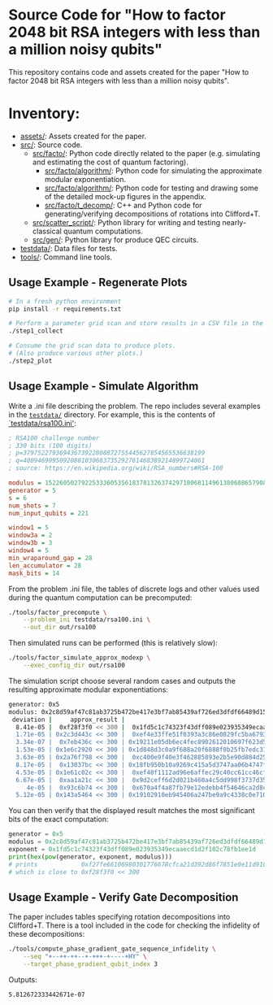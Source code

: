 # Source Code for "How to factor 2048 bit RSA integers with less than a million noisy qubits"

This repository contains code and assets created for the paper
"How to factor 2048 bit RSA integers with less than a million noisy qubits".


# Inventory:

- [assets/](assets/): Assets created for the paper.
- [src/](src/): Source code.
    - [src/facto/](src/facto/): Python code directly related to the paper (e.g. simulating and estimating the cost of quantum factoring).
        - [src/facto/algorithm/](src/facto/algorithm/): Python code for simulating the approximate modular exponentiation.
        - [src/facto/algorithm/](src/facto/operations/): Python code for testing and drawing some of the detailed mock-up figures in the appendix.
        - [src/facto/t_decomp/](src/facto/t_decomp/): C++ and Python code for generating/verifying decompositions of rotations into Clifford+T.
    - [src/scatter_script/](src/scatter_script/): Python library for writing and testing nearly-classical quantum computations.
    - [src/gen/](src/gen/): Python library for produce QEC circuits.
- [testdata/](testdata/): Data files for tests.
- [tools/](tools/): Command line tools.


## Usage Example - Regenerate Plots

```bash
# In a fresh python environment
pip install -r requirements.txt
```

```bash
# Perform a parameter grid scan and store results in a CSV file in the out/ directory.
./step1_collect
```

```bash
# Consume the grid scan data to produce plots.
# (Also produce various other plots.)
./step2_plot
```

## Usage Example - Simulate Algorithm

Write a .ini file describing the problem.
The repo includes several examples in the [`testdata/`](testdata/) directory.
For example, this is the contents of [`testdata/rsa100.ini'](testdata/rsa100.ini):

```ini
; RSA100 challenge number
; 330 bits (100 digits)
; p=37975227936943673922808872755445627854565536638199
; q=40094690950920881030683735292761468389214899724061
; source: https://en.wikipedia.org/wiki/RSA_numbers#RSA-100

modulus = 1522605027922533360535618378132637429718068114961380688657908494580122963258952897654000350692006139
generator = 5
s = 6
num_shots = 7
num_input_qubits = 221

window1 = 5
window3a = 2
window3b = 3
window4 = 5
min_wraparound_gap = 28
len_accumulator = 28
mask_bits = 14
```

From the problem .ini file, the tables of discrete logs and other values used during the quantum computation can be precomputed:

```bash
./tools/factor_precompute \
    --problem_ini testdata/rsa100.ini \
    --out_dir out/rsa100
```

Then simulated runs can be performed (this is relatively slow):

```bash
./tools/factor_simulate_approx_modexp \
    --exec_config_dir out/rsa100
```

The simulation script choose several random cases and outputs the resulting approximate modular exponentiations:

```bash
generator: 0x5
modulus: 0x2c8d59af47c81ab3725b472be417e3bf7ab85439af726ed3dfdf66489d155dc0b771c7a50ef7c5e58fb
 deviation |     approx_result |                                                   exponent
  8.41e-05 |  0xf28f3f0 << 300 |  0x1fd5c1c74323f43dff089e023935349ecaaecd1d2f102c78fb1ee1d
  1.71e-05 | 0x2c3d443c << 300 |  0xef4e33ffe51f0393a3c86e0829fc5ba6793eeb2e16f5b87472bde4f
  3.34e-07 |  0x7eb436c << 300 | 0x19211e05db6ec4fec8902612010697f623d5d84fc7d686ca939f6a05
  1.53e-05 | 0x1e6c2920 << 300 | 0x1d848d3c0a9f688a20f6888f0b25fb7edc3128cec66e1bda0aacf68e
  3.63e-05 | 0x2a76f798 << 300 |  0xc400e9f40e3f462885893e2b5e90d884d25e913d1fe25b034236445
  8.17e-05 |  0x13037bc << 300 | 0x18fb950b10a9269c415a5d3747aa06b4747faf334b6d4dd6cfb63922
  4.53e-05 | 0x1e61c02c << 300 |  0xef40f1112ad96e6affec29c40cc61cc46cff98b64eca108606fe286
  6.67e-05 |  0xaa1a21c << 300 |  0x9d2ceff6d2d021b460a4c5dd998f3737d350738b2eb55c566b328c4
     4e-05 |  0x93c6b74 << 300 |  0x670a4f4a87fb79e12edebb4f54646ca2d8cd55e3f193e148a574583
  5.12e-05 | 0x143a5464 << 300 | 0x19102910eb945406a247be9a9c4338c0e710d24ab6f9c74a1f61dc8b
```

You can then verify that the displayed result matches the most significant bits of the exact computation:

```python
generator = 0x5
modulus = 0x2c8d59af47c81ab3725b472be417e3bf7ab85439af726ed3dfdf66489d155dc0b771c7a50ef7c5e58fb
exponent = 0x1fd5c1c74323f43dff089e023935349ecaaecd1d2f102c78fb1ee1d
print(hex(pow(generator, exponent, modulus)))
# prints            0xf27fe66106980301776678cfca21d392d86f7851e0e11d910c2ffdcd00dcd1baf2ea5cfce0c849e2d5
# which is close to 0xf28f3f0 << 300
```

## Usage Example - Verify Gate Decomposition

The paper includes tables specifying rotation decompositions into Clifford+T.
There is a tool included in the code for checking the infidelity of these decompositions:

```bash
./tools/compute_phase_gradient_gate_sequence_infidelity \
    --seq "+--++-++--+-+++-+----+HY" \
    --target_phase_gradient_qubit_index 3
```

Outputs:

```
5.812672333442671e-07
```
